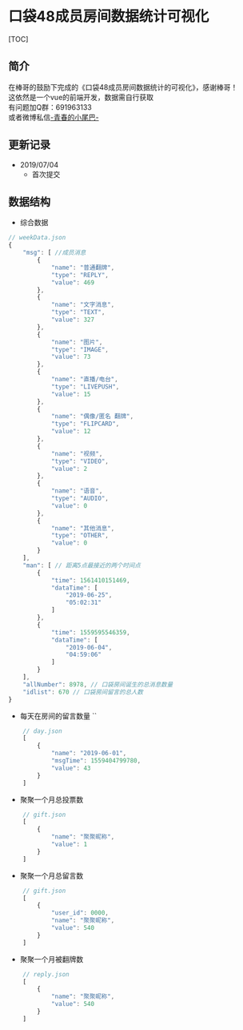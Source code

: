 # 口袋48成员房间数据统计可视化
[TOC]
## 简介
在棒哥的鼓励下完成的《口袋48成员房间数据统计的可视化》，感谢棒哥！<br>
这依然是一个vue的前端开发，数据需自行获取<br>
有问题加Q群：691963133<br>
或者微博私信[-青春的小尾巴-](https://weibo.com/amber0401)

## 更新记录
- 2019/07/04
    - 首次提交

## 数据结构
- 综合数据
```javascript
// weekData.json
{
    "msg": [ //成员消息
        {
            "name": "普通翻牌",
            "type": "REPLY",
            "value": 469
        },
        {
            "name": "文字消息",
            "type": "TEXT",
            "value": 327
        },
        {
            "name": "图片",
            "type": "IMAGE",
            "value": 73
        },
        {
            "name": "直播/电台",
            "type": "LIVEPUSH",
            "value": 15
        },
        {
            "name": "偶像/匿名 翻牌",
            "type": "FLIPCARD",
            "value": 12
        },
        {
            "name": "视频",
            "type": "VIDEO",
            "value": 2
        },
        {
            "name": "语音",
            "type": "AUDIO",
            "value": 0
        },
        {
            "name": "其他消息",
            "type": "OTHER",
            "value": 0
        }
    ],
    "man": [ // 距离5点最接近的两个时间点
        {
            "time": 1561410151469,
            "dataTime": [
                "2019-06-25",
                "05:02:31"
            ]
        },
        {
            "time": 1559595546359,
            "dataTime": [
                "2019-06-04",
                "04:59:06"
            ]
        }
    ],
    "allNumber": 8978, // 口袋房间诞生的总消息数量
    "idlist": 670 // 口袋房间留言的总人数
}
```
- 每天在房间的留言数量 ``
```javascript
    // day.json
    [
        {
            "name": "2019-06-01",
            "msgTime": 1559404799780,
            "value": 43
        }
    ]
```
- 聚聚一个月总投票数
```javascript
    // gift.json
    [
        {
            "name": "聚聚昵称",
            "value": 1
        }
    ]
```
- 聚聚一个月总留言数
```javascript
    // gift.json
    [
        {
            "user_id": 0000,
            "name": "聚聚昵称",
            "value": 540
        }
    ]
```
- 聚聚一个月被翻牌数
```javascript
    // reply.json
    [
        {
            "name": "聚聚昵称",
            "value": 540
        }
    ]
```